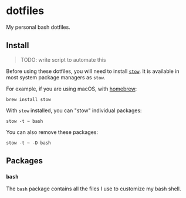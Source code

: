 # dotfiles

My personal bash dotfiles.

## Install

> TODO: write script to automate this

Before using these dotfiles, you will need to install [`stow`](https://www.gnu.org/software/stow/). It is available in most system package managers as `stow`.

For example, if you are using macOS, with [homebrew](https://brew.sh/):

```shell
brew install stow
```

With `stow` installed, you can "stow" individual packages:

```shell
stow -t ~ bash
```

You can also remove these packages:

```shell
stow -t ~ -D bash
```

## Packages

### `bash`

The `bash` package contains all the files I use to customize my bash shell.
